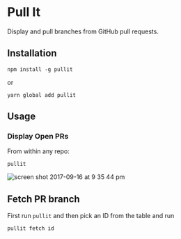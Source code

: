 # Pull It

Display and pull branches from GitHub pull requests.

## Installation

```
npm install -g pullit
```

or

```
yarn global add pullit
```

## Usage

### Display Open PRs

From within any repo:

```
pullit
```

![screen shot 2017-09-16 at 9 35 44 pm](https://user-images.githubusercontent.com/490294/30518034-211be096-9b27-11e7-8c39-886daa1ce5d8.png)

## Fetch PR branch

First run `pullit` and then pick an ID from the table and run

```
pullit fetch id
```